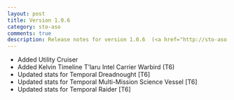 ```yaml
---
layout: post
title: Version 1.0.6
category: sto-aso
comments: true
description: Release notes for version 1.0.6  (<a href="http://sto-aso.com.s3-website-us-east-1.amazonaws.com/1.0.6/sto-aso.zip">download</a>)
---
```


 - Added Utility Cruiser
 - Added Kelvin Timeline T’laru Intel Carrier Warbird (T6)
 - Updated stats for Temporal Dreadnought [T6]
 - Updated stats for Temporal Multi-Mission Science Vessel [T6]
 - Updated stats for Temporal Raider [T6]
 